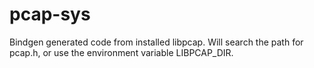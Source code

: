 # pcap-sys

Bindgen generated code from installed libpcap. Will search the path for pcap.h, or use the environment variable LIBPCAP_DIR.

